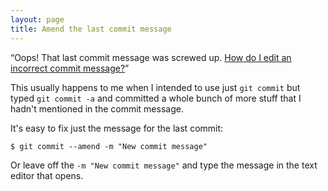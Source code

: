 ```yaml
---
layout: page
title: Amend the last commit message
---
```


&ldquo;Oops!  That last commit message was screwed up.
[How do I edit an incorrect commit message?](http://stackoverflow.com/questions/179123/how-do-i-edit-an-incorrect-commit-message-in-git)&rdquo;

This usually happens to me when I intended to use just `git commit`
but typed `git commit -a` and committed a whole bunch of more stuff
that I hadn't mentioned in the commit message.

It's easy to fix just the message for the last commit:

    $ git commit --amend -m "New commit message"
    
Or leave off the `-m "New commit message"` and type the message in the
text editor that opens.    
